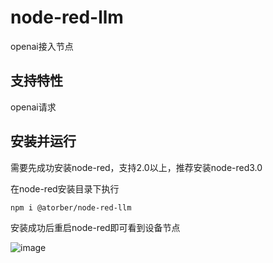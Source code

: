 # node-red-llm

openai接入节点

## 支持特性

openai请求

## 安装并运行

需要先成功安装node-red，支持2.0以上，推荐安装node-red3.0

在node-red安装目录下执行

```
npm i @atorber/node-red-llm
```

安装成功后重启node-red即可看到设备节点

![image](https://github.com/atorber/node-red-llm/assets/19552906/00298689-f2ba-4ae0-a469-ce687ddc3db7)
